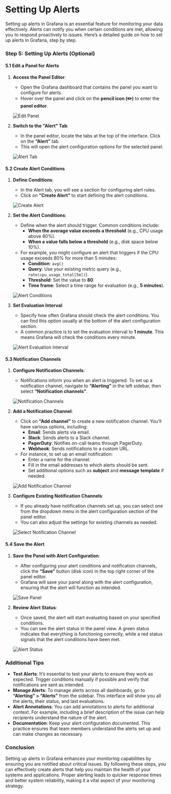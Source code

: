# Setting Up Alerts

Setting up alerts in Grafana is an essential feature for monitoring your data effectively. Alerts can notify you when certain conditions are met, allowing you to respond proactively to issues. Here’s a detailed guide on how to set up alerts in Grafana, step by step.

### Step 5: Setting Up Alerts (Optional)

#### 5.1 Edit a Panel for Alerts

1. **Access the Panel Editor**:

   - Open the Grafana dashboard that contains the panel you want to configure for alerts.
   - Hover over the panel and click on the **pencil icon (✏️)** to enter the **panel editor**.

   ![Edit Panel](https://grafana.com/docs/grafana/latest/media/dashboard/panel-editor-edit.png)
2. **Switch to the "Alert" Tab**:

   - In the panel editor, locate the tabs at the top of the interface. Click on the **“Alert”** tab.
   - This will open the alert configuration options for the selected panel.

   ![Alert Tab](https://grafana.com/docs/grafana/latest/media/dashboard/panel-editor-alerts.png)

#### 5.2 Create Alert Conditions

1. **Define Conditions**:

   - In the Alert tab, you will see a section for configuring alert rules.
   - Click on **“Create Alert”** to start defining the alert conditions.

   ![Create Alert](https://grafana.com/docs/grafana/latest/media/dashboard/panel-editor-alert-create.png)
2. **Set the Alert Conditions**:

   - Define when the alert should trigger. Common conditions include:
     - **When the average value exceeds a threshold** (e.g., CPU usage above 80%).
     - **When a value falls below a threshold** (e.g., disk space below 10%).
   - For example, you might configure an alert that triggers if the CPU usage exceeds 80% for more than 5 minutes:
     - **Condition**: `avg()`
     - **Query**: Use your existing metric query (e.g., `rate(cpu_usage_total[5m])`).
     - **Threshold**: Set the value to **80**.
     - **Time frame**: Select a time range for evaluation (e.g., **5 minutes**).

   ![Alert Conditions](https://grafana.com/docs/grafana/latest/media/dashboard/panel-editor-alert-conditions.png)
3. **Set Evaluation Interval**:

   - Specify how often Grafana should check the alert conditions. You can find this option usually at the bottom of the alert configuration section.
   - A common practice is to set the evaluation interval to **1 minute**. This means Grafana will check the conditions every minute.

   ![Alert Evaluation Interval](https://grafana.com/docs/grafana/latest/media/dashboard/panel-editor-alert-evaluation-interval.png)

#### 5.3 Notification Channels

1. **Configure Notification Channels**:

   - Notifications inform you when an alert is triggered. To set up a notification channel, navigate to **“Alerting”** in the left sidebar, then select **“Notification channels”**.

   ![Notification Channels](https://grafana.com/docs/grafana/latest/media/dashboard/notification-channels.png)
2. **Add a Notification Channel**:

   - Click on **“Add channel”** to create a new notification channel. You’ll have various options, including:
     - **Email**: Sends alerts via email.
     - **Slack**: Sends alerts to a Slack channel.
     - **PagerDuty**: Notifies on-call teams through PagerDuty.
     - **Webhook**: Sends notifications to a custom URL.
   - For instance, to set up an email notification:
     - Enter a name for the channel.
     - Fill in the email addresses to which alerts should be sent.
     - Set additional options such as **subject** and **message template** if needed.

   ![Add Notification Channel](https://grafana.com/docs/grafana/latest/media/dashboard/add-notification-channel.png)
3. **Configure Existing Notification Channels**:

   - If you already have notification channels set up, you can select one from the dropdown menu in the alert configuration section of the panel editor.
   - You can also adjust the settings for existing channels as needed.

   ![Select Notification Channel](https://grafana.com/docs/grafana/latest/media/dashboard/alert-notification-channel-selection.png)

#### 5.4 Save the Alert

1. **Save the Panel with Alert Configuration**:

   - After configuring your alert conditions and notification channels, click the **“Save”** button (disk icon) in the top right corner of the panel editor.
   - Grafana will save your panel along with the alert configuration, ensuring that the alert will function as intended.

   ![Save Panel](https://grafana.com/docs/grafana/latest/media/dashboard/save-panel.png)
2. **Review Alert Status**:

   - Once saved, the alert will start evaluating based on your specified conditions.
   - You can see the alert status in the panel view. A green status indicates that everything is functioning correctly, while a red status signals that the alert conditions have been met.

   ![Alert Status](https://grafana.com/docs/grafana/latest/media/dashboard/panel-alert-status.png)

### Additional Tips

- **Test Alerts**: It’s essential to test your alerts to ensure they work as expected. Trigger conditions manually if possible and verify that notifications are sent as intended.
- **Manage Alerts**: To manage alerts across all dashboards, go to **“Alerting” > “Alerts”** from the sidebar. This interface will show you all the alerts, their status, and last evaluations.
- **Alert Annotations**: You can add annotations to alerts for additional context. For example, including a brief description of the issue can help recipients understand the nature of the alert.
- **Documentation**: Keep your alert configuration documented. This practice ensures that team members understand the alerts set up and can make changes as necessary.

### Conclusion

Setting up alerts in Grafana enhances your monitoring capabilities by ensuring you are notified about critical issues. By following these steps, you can effectively create alerts that help you maintain the health of your systems and applications. Proper alerting leads to quicker response times and better system reliability, making it a vital aspect of your monitoring strategy.
